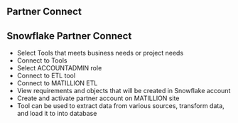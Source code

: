 ## Partner Connect


## Snowflake Partner Connect

- Select Tools that meets business needs or project needs
- Connect to Tools
- Select ACCOUNTADMIN role
- Connect to ETL tool
- Connect to MATILLION ETL
- View requirements and objects that will be created in Snowflake account
- Create and activate partner account on MATILLION site
- Tool can be used to extract data from various sources, transform data, and load it to into database
